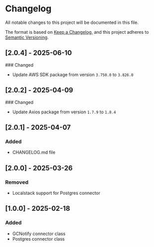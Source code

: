 # Changelog

All notable changes to this project will be documented in this file.

The format is based on [Keep a Changelog](https://keepachangelog.com/en/1.1.0/),
and this project adheres to [Semantic Versioning](https://semver.org/spec/v2.0.0.html).


## [2.0.4] - 2025-06-10

### Changed

- Update AWS SDK package from version `3.750.0` to `3.826.0`

## [2.0.2] - 2025-04-09

### Changed

- Update Axios package from version `1.7.9` to `1.8.4`

## [2.0.1] - 2025-04-07

### Added

- CHANGELOG.md file

## [2.0.0] - 2025-03-26

### Removed

- Localstack support for Postgres connector

## [1.0.0] - 2025-02-18

### Added

- GCNotify connector class
- Postgres connector class